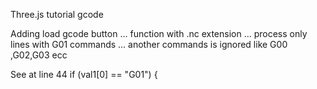 Three.js tutorial gcode

Adding load gcode button ... function with .nc extension ... process only lines with G01 commands ... another commands is ignored like G00 ,G02,G03 ecc

See at line 44 if (val1[0] == "G01") {

